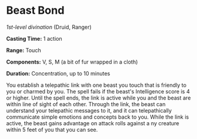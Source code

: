 # Beast Bond
*1st-level divination* (Druid, Ranger)

**Casting Time:** 1 action

**Range:** Touch

**Components:** V, S, M (a bit of fur wrapped in a cloth)

**Duration:** Concentration, up to 10 minutes

You establish a telepathic link with one beast you touch that is friendly to you or charmed by you. The spell fails if the beast's Intelligence score is 4 or higher. Until the spell ends, the link is active while you and the beast are within line of sight of each other. Through the link, the beast can understand your telepathic messages to it, and it can telepathically communicate simple emotions and concepts back to you. While the link is active, the beast gains advantage on attack rolls against a ny creature within 5 feet of you that you can see.
